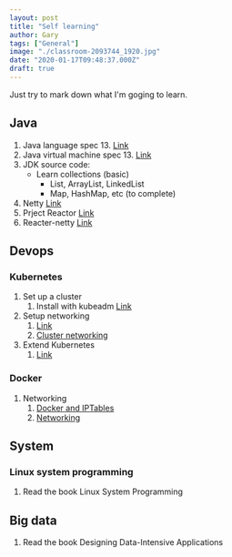 ```yaml
---
layout: post
title: "Self learning"
author: Gary
tags: ["General"]
image: "./classroom-2093744_1920.jpg"
date: "2020-01-17T09:48:37.000Z"
draft: true
---
```


Just try to mark down what I'm goging to learn.

## Java
1. Java language spec 13. [Link](https://docs.oracle.com/javase/specs/jls/se13/html/index.html)
2. Java virtual machine spec 13. [Link](https://docs.oracle.com/javase/specs/jvms/se13/html/index.html)
3. JDK source code:
    * Learn collections (basic)
        * List, ArrayList, LinkedList
        * Map, HashMap, etc (to complete)
4. Netty [Link](https://github.com/netty/netty/)
5. Prject Reactor [Link](https://projectreactor.io/)
6. Reacter-netty [Link](https://github.com/reactor/reactor-netty)

## Devops
### Kubernetes
1. Set up a cluster
    1. Install with kubeadm [Link](https://kubernetes.io/docs/setup/production-environment/tools/kubeadm/install-kubeadm/)
2. Setup networking
    1. [Link](https://kubernetes.io/docs/concepts/services-networking/endpoint-slices/)
    2. [Cluster networking](https://kubernetes.io/docs/concepts/cluster-administration/networking/)
3. Extend Kubernetes
    1. [Link](https://kubernetes.io/docs/concepts/extend-kubernetes/extend-cluster/)
### Docker
1. Networking
    1. [Docker and IPTables](https://docs.docker.com/network/iptables/)
    2. [Networking](https://success.docker.com/article/networking)

## System
### Linux system programming
1. Read the book Linux System Programming

## Big data
1. Read the book Designing Data-Intensive Applications
